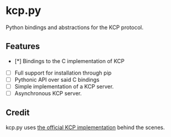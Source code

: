 # kcp.py
Python bindings and abstractions for the KCP protocol.

## Features
- [*] Bindings to the C implementation of KCP
- [ ] Full support for installation through pip
- [ ] Pythonic API over said C bindings
- [ ] Simple implementation of a KCP server.
- [ ] Asynchronous KCP server.

## Credit
kcp.py uses [the official KCP implementation](https://github.com/skywind3000/kcp) behind the scenes.
